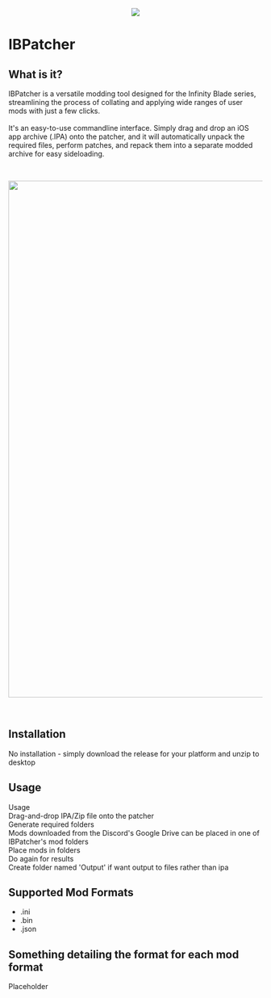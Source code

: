 <p align="center">
  <img src="https://user-images.githubusercontent.com/125164507/236659387-e1ac1787-c639-4c6d-bf2a-3090b3a6dd68.png">
</p>

# IBPatcher
## What is it?
IBPatcher is a versatile modding tool designed for the Infinity Blade series, streamlining the process of collating and applying wide ranges of user mods with just a few clicks.<br><br>
It's an easy-to-use commandline interface. Simply drag and drop an iOS app archive (.IPA) onto the patcher, and it will automatically unpack the required files, perform patches, and repack them into a separate modded archive for easy sideloading.

<br>
<p align="center">
  <!--- <img src="https://user-images.githubusercontent.com/125164507/236196793-939faa5d-ecdb-4234-a0f4-0803c8294d9f.png" width=768> --->
  <!--- <img src="https://user-images.githubusercontent.com/125164507/236659572-0deb9b3b-b54e-4d18-b720-556ee1cadeab.png" width=768> --->
  <img src="https://user-images.githubusercontent.com/125164507/236659991-b90a322b-eeff-4a46-9915-5f62ca9cc2c8.png" width=1024>
</p>

<br>

## Installation
No installation - simply download the release for your platform and unzip to desktop

## Usage
Usage<br>
Drag-and-drop IPA/Zip file onto the patcher<br>
Generate required folders<br>
Mods downloaded from the Discord's Google Drive can be placed in one of IBPatcher's mod folders<br>
Place mods in folders<br>
Do again for results<br>
Create folder named 'Output' if want output to files rather than ipa<br>

## Supported Mod Formats

- .ini
- .bin
- .json

## Something detailing the format for each mod format
Placeholder
